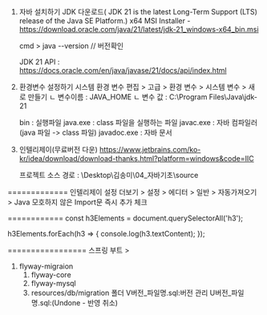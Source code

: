 1. 자바 설치하기
    JDK 다운로드( JDK 21 is the latest Long-Term Support (LTS) release of the Java SE Platform.)
    x64 MSI Installer
        - https://download.oracle.com/java/21/latest/jdk-21_windows-x64_bin.msi

    cmd >  java --version // 버전확인
    
    JDK 21 API : https://docs.oracle.com/en/java/javase/21/docs/api/index.html

2. 환경변수 설정하기
    시스템 환경 변수 편집 > 고급 > 환경 변수 > 시스템 변수 > 새로 만들기
        ㄴ 변수이름 : JAVA_HOME
        ㄴ 변수 값 : C:\Program Files\Java\jdk-21
        
    bin : 실행파일
        java.exe    : class 파일을 실행하는 파일
        javac.exe   : 자바 컴파일러(java 파일 -> class 파일)
        javadoc.exe : 자바 문서

3. 인텔리제이(무료버전 다운)
    https://www.jetbrains.com/ko-kr/idea/download/download-thanks.html?platform=windows&code=IIC

    프로젝트 소스 경로 : \Desktop\김송미\04_자바기초\source

=============
인텔리제이 설정
더보기 > 설정 > 에디터 > 일반 > 자동가져오기 > Java 모호하지 않은 Import문 즉시 추가 체크

============
const h3Elements = document.querySelectorAll('h3');

h3Elements.forEach(h3 => {
  console.log(h3.textContent);
});

=================
스프링 부트 > 
1. flyway-migraion
    1) flyway-core
    2) flyway-mysql
    3) resources/db/migration 폴더
        V버전_파일명.sql:버전 관리
        U버전_파일명.sql:(Undone - 반영 취소)
        